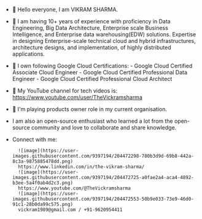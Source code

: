 - 👋 Hello everyone, I am VIKRAM SHARMA. 
- 👀 I am having 10+ years of experience with proficiency in Data Engineering, Big Data Architecture, Enterprise scale Business Intelligence, and Enterprise data warehousing(EDW) solutions.
Expertise in designing Enterprise-scale technical cloud and hybrid infrastructures, architecture designs, and implementation, of highly distributed applications.
- 🌱 I own following Google Cloud Certifications:
        -  Google Cloud Certified Associate Cloud Engineer
        -  Google Cloud Certified Professional Data Engineer
        -  Google Cloud Certified Professional Cloud Architect
- 💞️ My YouTube channel for tech videos is: https://www.youtube.com/user/TheVickramsharma
- 🌱 I'm playing products owner role in my current organisation.
- I am also an open-source enthusiast who learned a lot from the open-source community and love to collaborate and share knowledge.
- Connect with me:

        ![image](https://user-images.githubusercontent.com/9397194/204472298-780b3d9d-69b8-442a-8c3a-9875885478dd.png) 
        https://www.linkedin.com/in/the-vikram-sharma/
        ![image](https://user-images.githubusercontent.com/9397194/204472725-a0fae2a4-aca4-4892-b3ee-5a4f0ab4d2c3.png) 
        https://www.youtube.com/@TheVickramsharma 
        ![image](https://user-images.githubusercontent.com/9397194/204472553-50b9e033-73e9-46d0-91c1-28b0da99c575.png) 
        vickram1989@gmail.com / +91-9620954411

